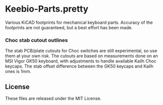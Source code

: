 # Keebio-Parts.pretty
Various KiCAD footprints for mechanical keyboard parts. Accuracy of the footprints are not guaranteed, but a best effort has been made.

### Choc stab cutout outlines
The stab PCB/plate cutouts for Choc switches are still experimental, so use them at your own risk. The cutouts are based on measurements done on an MSI Vigor GK50 keyboard, with adjustments to handle available Kailh Choc keycaps. The stab offset difference between the GK50 keycaps and Kailh ones is 1mm.

License
-------
These files are released under the MIT License.
